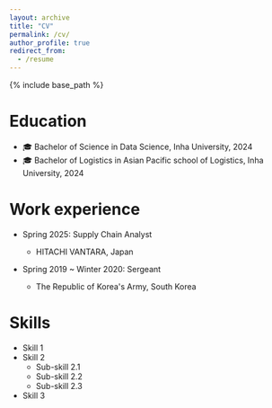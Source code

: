 ```yaml
---
layout: archive
title: "CV"
permalink: /cv/
author_profile: true
redirect_from:
  - /resume
---
```


{% include base_path %}

Education
======
* 🎓 Bachelor of Science in Data Science, Inha University, 2024
* 🎓 Bachelor of Logistics in Asian Pacific school of Logistics, Inha University, 2024

Work experience
======
* Spring 2025: Supply Chain Analyst
  * HITACHI VANTARA, Japan

* Spring 2019 ~ Winter 2020: Sergeant
  * The Republic of Korea's Army, South Korea
  
Skills
======
* Skill 1
* Skill 2
  * Sub-skill 2.1
  * Sub-skill 2.2
  * Sub-skill 2.3
* Skill 3
